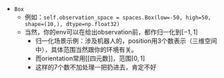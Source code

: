 - `Box`
    - 例如：`self.observation_space = spaces.Box(low=-50, high=50, shape=(10,), dtype=np.float32)`
    - 当然，你的env可以在给出observation前，都作归一化到$[-1, 1]$
        - 归一化场景示例：涉及机器人的，position用3个数表示（三维空间中），具体范围当然跟你的环境有关。
        - 而orientation常用[[四元数]]，范围$[0,1]$
        - 这样的7个数不加处理一把扔进去，肯定不好